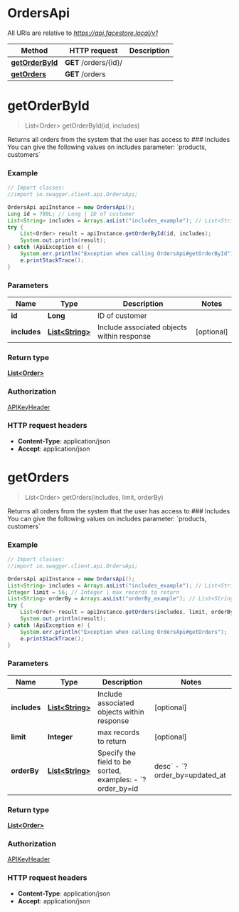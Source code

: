# OrdersApi

All URIs are relative to *https://api.facestore.local/v1*

Method | HTTP request | Description
------------- | ------------- | -------------
[**getOrderById**](OrdersApi.md#getOrderById) | **GET** /orders/{id}/ | 
[**getOrders**](OrdersApi.md#getOrders) | **GET** /orders | 


<a name="getOrderById"></a>
# **getOrderById**
> List&lt;Order&gt; getOrderById(id, includes)



Returns all orders from the system that the user has access to  ### Includes You can give the following values on includes parameter: &#x60;products, customers&#x60; 

### Example
```java
// Import classes:
//import io.swagger.client.api.OrdersApi;

OrdersApi apiInstance = new OrdersApi();
Long id = 789L; // Long | ID of customer
List<String> includes = Arrays.asList("includes_example"); // List<String> | Include associated objects within response
try {
    List<Order> result = apiInstance.getOrderById(id, includes);
    System.out.println(result);
} catch (ApiException e) {
    System.err.println("Exception when calling OrdersApi#getOrderById");
    e.printStackTrace();
}
```

### Parameters

Name | Type | Description  | Notes
------------- | ------------- | ------------- | -------------
 **id** | **Long**| ID of customer |
 **includes** | [**List&lt;String&gt;**](String.md)| Include associated objects within response | [optional]

### Return type

[**List&lt;Order&gt;**](Order.md)

### Authorization

[APIKeyHeader](../README.md#APIKeyHeader)

### HTTP request headers

 - **Content-Type**: application/json
 - **Accept**: application/json

<a name="getOrders"></a>
# **getOrders**
> List&lt;Order&gt; getOrders(includes, limit, orderBy)



Returns all orders from the system that the user has access to  ### Includes You can give the following values on includes parameter: &#x60;products, customers&#x60; 

### Example
```java
// Import classes:
//import io.swagger.client.api.OrdersApi;

OrdersApi apiInstance = new OrdersApi();
List<String> includes = Arrays.asList("includes_example"); // List<String> | Include associated objects within response
Integer limit = 56; // Integer | max records to return
List<String> orderBy = Arrays.asList("orderBy_example"); // List<String> | Specify the field to be sorted, examples:  - `?order_by=id|desc` - `?order_by=updated_at|desc,position|asc` 
try {
    List<Order> result = apiInstance.getOrders(includes, limit, orderBy);
    System.out.println(result);
} catch (ApiException e) {
    System.err.println("Exception when calling OrdersApi#getOrders");
    e.printStackTrace();
}
```

### Parameters

Name | Type | Description  | Notes
------------- | ------------- | ------------- | -------------
 **includes** | [**List&lt;String&gt;**](String.md)| Include associated objects within response | [optional]
 **limit** | **Integer**| max records to return | [optional]
 **orderBy** | [**List&lt;String&gt;**](String.md)| Specify the field to be sorted, examples:  - &#x60;?order_by&#x3D;id|desc&#x60; - &#x60;?order_by&#x3D;updated_at|desc,position|asc&#x60;  | [optional]

### Return type

[**List&lt;Order&gt;**](Order.md)

### Authorization

[APIKeyHeader](../README.md#APIKeyHeader)

### HTTP request headers

 - **Content-Type**: application/json
 - **Accept**: application/json

